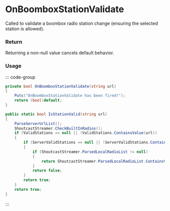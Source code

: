 # OnBoomboxStationValidate
<Badge type="info" text="Radio"/>[<Badge type="danger" text="Carbon Compatible"/>](https://github.com/CarbonCommunity/Carbon)[<Badge type="warning" text="Oxide Compatible"/>](https://github.com/OxideMod/Oxide.Rust)
Called to validate a boombox radio station change (ensuring the selected station is allowed).

### Return
Returning a non-null value cancels default behavior.

### Usage
::: code-group
```csharp [Example]
private bool OnBoomboxStationValidate(string url)
{
	Puts("OnBoomboxStationValidate has been fired!");
	return (bool)default;
}
```
```csharp [Source — Assembly-CSharp @ BoomBox]
public static bool IsStationValid(string url)
{
	ParseServerUrlList();
	ShoutcastStreamer.CheckBuiltInRadios();
	if (ValidStations == null || !ValidStations.ContainsValue(url))
	{
		if (ServerValidStations == null || !ServerValidStations.ContainsValue(url))
		{
			if (ShoutcastStreamer.ParsedLocalRadioList != null)
			{
				return ShoutcastStreamer.ParsedLocalRadioList.ContainsValue(url);
			}
			return false;
		}
		return true;
	}
	return true;
}

```
:::
